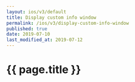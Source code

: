 ```yaml
---
layout: ios/v3/default
title: Display custom info window
permalink: /ios/v3/display-custom-info-window
published: true
date: 2019-07-10
last_modified_at: 2019-07-12
---
```


# {{ page.title }}
